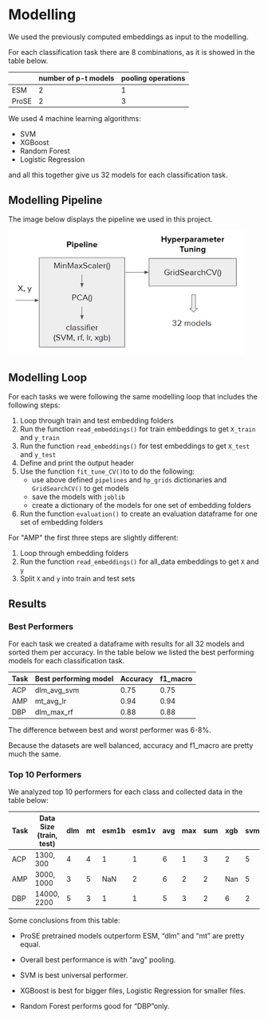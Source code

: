 # Modelling

We used the previously computed embeddings as input to the modelling. 

For each classification task there are 8 combinations, as it is showed in the table below.

|       | number of p-t  models | pooling operations |
| ----- | ---------------------- | ------------------- |
| ESM   | 2                      | 1                   |
| ProSE | 2                      | 3                   |

We used 4 machine learning algorithms:

- SVM
- XGBoost
- Random Forest
- Logistic Regression

and all this together give us 32 models for each classification task.

## Modelling Pipeline

The image below displays the pipeline we used in this project.

<img src="images/pipeline_hp-tuning.png" style="zoom:80%;" />

## Modelling Loop

For each tasks we were following the same modelling loop that includes the following steps:

1. Loop through train and test embedding folders
2. Run the function `read_embeddings()` for train embeddings to get `X_train` and `y_train`
3. Run the function `read_embeddings()` for test embeddings to get `X_test` and `y_test`
4. Define and print the output header
5. Use the function `fit_tune_CV()`to to do the following:
   - use above defined `pipelines` and `hp_grids` dictionaries and `GridSearchCV()` to get models
   - save the models with `joblib`
   - create a dictionary of the models for one set of embedding folders
6. Run the function `evaluation()` to create an evaluation dataframe for one set of embedding folders

For "AMP" the first three steps are slightly different:
1. Loop through embedding folders
2. Run the function `read_embeddings()` for all_data embeddings to get `X` and `y`
3. Split `X` and `y` into train and test sets

## Results

### Best Performers

For each task we created a dataframe with results for all 32 models and sorted them per accuracy. In the table below we listed the best performing models for each classification task.

| Task | Best performing model | Accuracy | f1_macro |
| ---- | --------------------- | --------------- | --------------- |
| ACP | dlm\_avg\_svm         | 0.75            | 0.75          |
| AMP | mt\_avg\_lr           | 0.94            | 0.94         |
| DBP | dlm\_max\_rf          | 0.88            | 0.88           |

The difference between best and worst performer was 6-8%.

Because the datasets are well balanced, accuracy and f1_macro are pretty much the same.

### Top 10 Performers

We analyzed top 10 performers for each class and collected data in the table below:

| Task | Data Size (train, test) | dlm  | mt   | esm1b | esm1v | avg  | max  | sum  | xgb  | svm  | lr   | rf   |
| ---- | ----------------------- | ---- | ---- | ----- | ----- | ---- | ---- | ---- | ---- | ---- | ---- | ---- |
| ACP  | 1300, 300               | 4    | 4    | 1     | 1     | 6    | 1    | 3    | 2    | 5    | 3    | NaN  |
| AMP  | 3000, 1000              | 3    | 5    | NaN   | 2     | 6    | 2    | 2    | Nan  | 5    | 5    | NaN  |
| DBP  | 14000, 2200             | 5    | 3    | 1     | 1     | 5    | 3    | 2    | 6    | 2    | NaN  | 2    |

Some conclusions from this table:

- ProSE pretrained models outperform ESM, “dlm” and “mt” are pretty equal.

- Overall best performance is with “avg” pooling.

- SVM is best universal performer.

- XGBoost is best for bigger files, Logistic Regression for smaller files.

- Random Forest performs good for “DBP”only.

  




